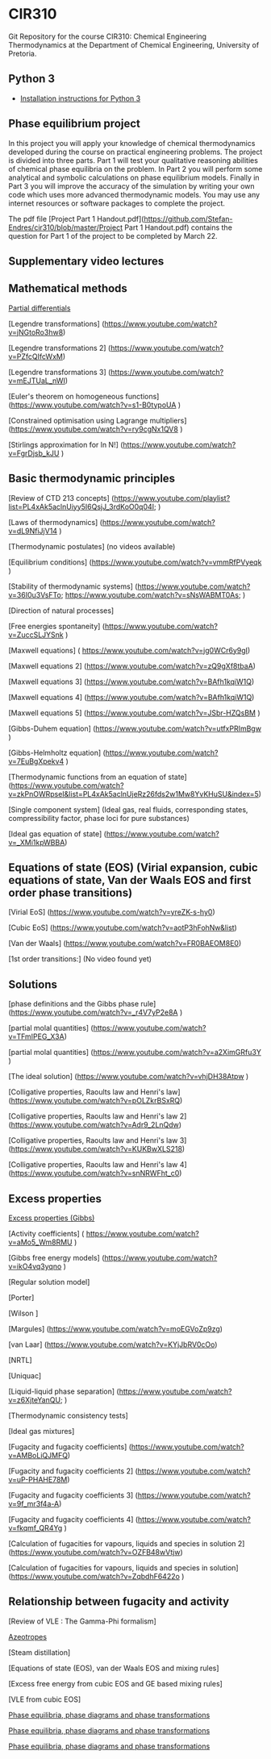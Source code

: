 # CIR310
Git Repository for the course CIR310: Chemical Engineering Thermodynamics at the Department of Chemical Engineering, University of Pretoria.


Python 3
---
* [Installation instructions for Python 3](https://github.com/mpr213/lecture-notes#software)


Phase equilibrium project 
---
In this project you will apply your knowledge of chemical thermodynamics developed during the course on practical engineering problems. The project is divided into three parts. Part 1 will test your qualitative reasoning abilities of chemical phase equilibria on the problem. In Part 2 you will perform some analytical and symbolic calculations on phase equilibrium models. Finally in Part 3 you will improve the accuracy of the simulation by writing your own code which uses more advanced thermodynamic models. You may use any internet resources or software packages to complete the project. 

The pdf file [Project Part 1 Handout.pdf](https://github.com/Stefan-Endres/cir310/blob/master/Project Part 1 Handout.pdf) contains the question for Part 1 of the project to be completed by March 22.


Supplementary video lectures
---

Mathematical methods
-
[Partial differentials](https://www.youtube.com/watch?v=nSbfIrgdkG8) 

[Legendre transformations] (https://www.youtube.com/watch?v=jNGtoRo3hw8)

[Legendre transformations 2] (https://www.youtube.com/watch?v=PZfcQIfcWxM)

[Legendre transformations 3] (https://www.youtube.com/watch?v=mEJTUaL_nWI) 

[Euler's theorem on homogeneous functions] (https://www.youtube.com/watch?v=s1-B0typoUA )

[Constrained optimisation using Lagrange multipliers] (https://www.youtube.com/watch?v=ry9cgNx1QV8 )

[Stirlings approximation for ln N!] (https://www.youtube.com/watch?v=FgrDjsb_kJU )

Basic thermodynamic principles
-
[Review of CTD 213 concepts] (https://www.youtube.com/playlist?list=PL4xAk5aclnUiyy5I6QsjJ_3rdKoO0q04I; )

[Laws of thermodynamics] (https://www.youtube.com/watch?v=dL9NfiJjV14 )

[Thermodynamic postulates] (no videos available)

[Equilibrium conditions] (https://www.youtube.com/watch?v=vmmRfPVyeqk )

[Stability of thermodynamic systems] (https://www.youtube.com/watch?v=36I0u3VsFTo; https://www.youtube.com/watch?v=sNsWABMT0As; )

[Direction of natural processes]

[Free energies spontaneity] (https://www.youtube.com/watch?v=ZuccSLJYSnk )

[Maxwell equations] ( https://www.youtube.com/watch?v=jg0WCr6y9gI) 

[Maxwell equations 2] (https://www.youtube.com/watch?v=zQ9gXf8tbaA)

[Maxwell equations 3] (https://www.youtube.com/watch?v=BAfh1kqiW1Q) 

[Maxwell equations 4] (https://www.youtube.com/watch?v=BAfh1kqiW1Q)

[Maxwell equations 5] (https://www.youtube.com/watch?v=JSbr-HZQsBM )

[Gibbs-Duhem equation] (https://www.youtube.com/watch?v=utfxPRImBgw )

[Gibbs-Helmholtz equation] (https://www.youtube.com/watch?v=7EuBgXpekv4 )

[Thermodynamic functions from an equation of state] (https://www.youtube.com/watch?v=zkPnOWRpseI&list=PL4xAk5aclnUjeRz26fds2w1Mw8YvKHuSU&index=5) 

[Single component system] (Ideal gas, real fluids, corresponding states, compressibility factor, phase loci for pure substances)

[Ideal gas equation of state] (https://www.youtube.com/watch?v=_XMi1kpWBBA)

Equations of state (EOS) (Virial expansion, cubic equations of state, Van der Waals EOS and first order phase transitions)
-
[Virial EoS] (https://www.youtube.com/watch?v=yreZK-s-hy0)

[Cubic EoS] (https://www.youtube.com/watch?v=aotP3hFohNw&list) 

[Van der Waals] (https://www.youtube.com/watch?v=FR0BAEOM8E0) 

[1st order transitions:]  (No video found yet)

Solutions
-
[phase definitions and the Gibbs phase rule] (https://www.youtube.com/watch?v=_r4V7yP2e8A )

[partial molal quantities] (https://www.youtube.com/watch?v=TFmIPEG_X3A)

[partial molal quantities] (https://www.youtube.com/watch?v=a2XimGRfu3Y )

[The ideal solution] (https://www.youtube.com/watch?v=vhjDH38Atpw )

[Colligative properties, Raoults law and Henri's law] (https://www.youtube.com/watch?v=pOLZkrBSxRQ)

[Colligative properties, Raoults law and Henri's law 2] (https://www.youtube.com/watch?v=Adr9_2LnQdw)

[Colligative properties, Raoults law and Henri's law 3] (https://www.youtube.com/watch?v=KUKBwXLS218)

[Colligative properties, Raoults law and Henri's law 4] (https://www.youtube.com/watch?v=snNRWFht_c0)

Excess properties
-
[Excess properties (Gibbs) ](https://www.youtube.com/watch?v=3iWYh7qqzxw)

[Activity coefficients] ( https://www.youtube.com/watch?v=aMo5_Wm8RMU )

[Gibbs free energy models] (https://www.youtube.com/watch?v=ikO4vq3yqno )

[Regular solution model]

[Porter]

[Wilson ]

[Margules] (https://www.youtube.com/watch?v=moEGVoZp9zg)

[van Laar] (https://www.youtube.com/watch?v=KYjJbRV0cOo) 

[NRTL]

[Uniquac]

[Liquid-liquid phase separation] (https://www.youtube.com/watch?v=z6XjteYanQU; )

[Thermodynamic consistency tests]

[Ideal gas mixtures]

[Fugacity and fugacity coefficients] (https://www.youtube.com/watch?v=AMBoLiQJMFQ)

[Fugacity and fugacity coefficients 2] (https://www.youtube.com/watch?v=uP-PHAHE78M) 

[Fugacity and fugacity coefficients 3] (https://www.youtube.com/watch?v=9f_mr3f4a-A) 

[Fugacity and fugacity coefficients 4] (https://www.youtube.com/watch?v=fkqmf_QR4Yg )

[Calculation of fugacities for vapours, liquids and species in solution 2] (https://www.youtube.com/watch?v=OZFB48wVtjw)

[Calculation of fugacities for vapours, liquids and species in solution] (https://www.youtube.com/watch?v=ZqbdhF6422o )

Relationship between fugacity and activity
-
[Review of VLE : The Gamma-Phi formalism]

[Azeotropes](https://www.youtube.com/watch?v=MfpOBF9uCJk )

[Steam distillation]

[Equations of state (EOS), van der Waals EOS and mixing rules]

[Excess free energy from cubic EOS and GE based mixing rules]

[VLE from cubic EOS]

[Phase equilibria, phase diagrams and phase transformations](https://www.youtube.com/watch?v=R9-PvyC8pFU&index=4&list=PL4xAk5aclnUjMQaDPzjOWCkGQORbYDNl5)

[Phase equilibria, phase diagrams and phase transformations](https://www.youtube.com/watch?v=-XcTEknC9Aw)

[Phase equilibria, phase diagrams and phase transformations](https://www.youtube.com/watch?v=Qp87Z4m8R-w)


